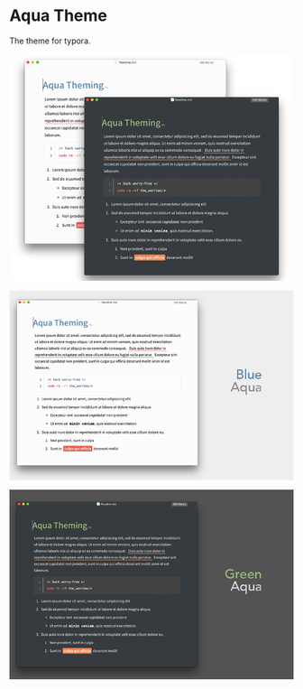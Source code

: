 # Aqua Theme
The theme for typora.

![aqua.png](src/aqua.png)

![Aqua-blue.png](src/Aqua-blue.png)

![Aqua-green.png](src/Aqua-green.png)
